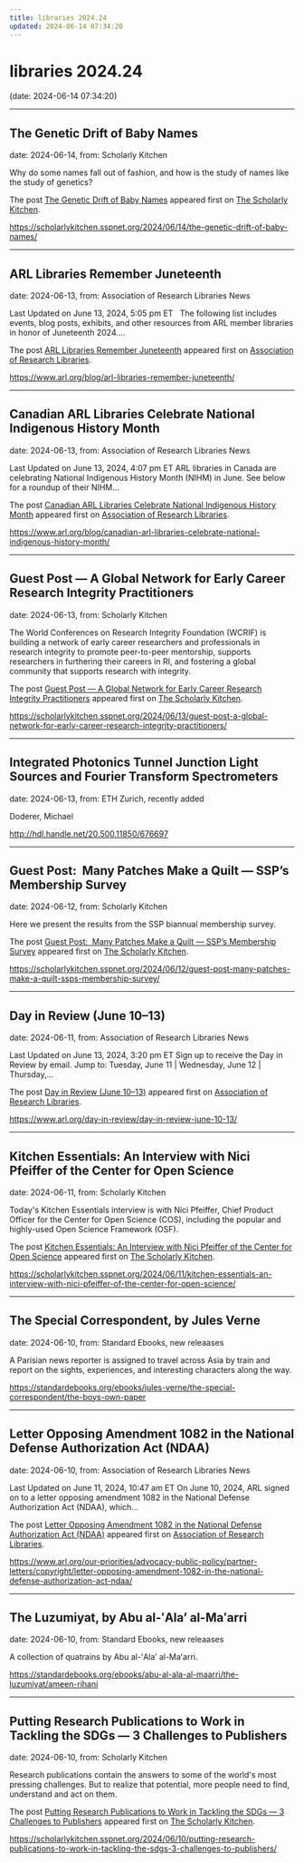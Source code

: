 ```yaml
---
title: libraries 2024.24
updated: 2024-06-14 07:34:20
---
```


# libraries 2024.24

(date: 2024-06-14 07:34:20)

---

## The Genetic Drift of Baby Names

date: 2024-06-14, from: Scholarly Kitchen

<p>Why do some names fall out of fashion, and how is the study of names like the study of genetics?</p>
<p>The post <a href="https://scholarlykitchen.sspnet.org/2024/06/14/the-genetic-drift-of-baby-names/">The Genetic Drift of Baby Names</a> appeared first on <a href="https://scholarlykitchen.sspnet.org">The Scholarly Kitchen</a>.</p>
 

<https://scholarlykitchen.sspnet.org/2024/06/14/the-genetic-drift-of-baby-names/>

---

## ARL Libraries Remember Juneteenth

date: 2024-06-13, from: Association of Research Libraries News

<p>Last Updated on June 13, 2024, 5:05 pm ET   The following list includes events, blog posts, exhibits, and other resources from ARL member libraries in honor of Juneteenth 2024....</p>
<p>The post <a href="https://www.arl.org/blog/arl-libraries-remember-juneteenth/">ARL Libraries Remember Juneteenth</a> appeared first on <a href="https://www.arl.org">Association of Research Libraries</a>.</p>
 

<https://www.arl.org/blog/arl-libraries-remember-juneteenth/>

---

## Canadian ARL Libraries Celebrate National Indigenous History Month

date: 2024-06-13, from: Association of Research Libraries News

<p>Last Updated on June 13, 2024, 4:07 pm ET ARL libraries in Canada are celebrating National Indigenous History Month (NIHM) in June. See below for a roundup of their NIHM...</p>
<p>The post <a href="https://www.arl.org/blog/canadian-arl-libraries-celebrate-national-indigenous-history-month/">Canadian ARL Libraries Celebrate National Indigenous History Month</a> appeared first on <a href="https://www.arl.org">Association of Research Libraries</a>.</p>
 

<https://www.arl.org/blog/canadian-arl-libraries-celebrate-national-indigenous-history-month/>

---

## Guest Post — A Global Network for Early Career Research Integrity Practitioners

date: 2024-06-13, from: Scholarly Kitchen

<p>The World Conferences on Research Integrity Foundation (WCRIF) is building a network of early career researchers and professionals in research integrity to promote peer-to-peer mentorship, supports researchers in furthering their careers in RI, and fostering a global community that supports research with integrity.</p>
<p>The post <a href="https://scholarlykitchen.sspnet.org/2024/06/13/guest-post-a-global-network-for-early-career-research-integrity-practitioners/">Guest Post &#8212; A Global Network for Early Career Research Integrity Practitioners</a> appeared first on <a href="https://scholarlykitchen.sspnet.org">The Scholarly Kitchen</a>.</p>
 

<https://scholarlykitchen.sspnet.org/2024/06/13/guest-post-a-global-network-for-early-career-research-integrity-practitioners/>

---

## Integrated Photonics Tunnel Junction Light Sources and Fourier Transform Spectrometers

date: 2024-06-13, from: ETH Zurich, recently added

Doderer, Michael 

<http://hdl.handle.net/20.500.11850/676697>

---

## Guest Post:  Many Patches Make a Quilt — SSP’s Membership Survey

date: 2024-06-12, from: Scholarly Kitchen

<p>Here we present the results from the SSP biannual membership survey.</p>
<p>The post <a href="https://scholarlykitchen.sspnet.org/2024/06/12/guest-post-many-patches-make-a-quilt-ssps-membership-survey/">Guest Post:  Many Patches Make a Quilt &#8212; SSP’s Membership Survey</a> appeared first on <a href="https://scholarlykitchen.sspnet.org">The Scholarly Kitchen</a>.</p>
 

<https://scholarlykitchen.sspnet.org/2024/06/12/guest-post-many-patches-make-a-quilt-ssps-membership-survey/>

---

## Day in Review (June 10–13)

date: 2024-06-11, from: Association of Research Libraries News

<p>Last Updated on June 13, 2024, 3:20 pm ET Sign up to receive the Day in Review by email. Jump to: Tuesday, June 11 &#124; Wednesday, June 12 &#124; Thursday,...</p>
<p>The post <a href="https://www.arl.org/day-in-review/day-in-review-june-10-13/">Day in Review (June 10–13)</a> appeared first on <a href="https://www.arl.org">Association of Research Libraries</a>.</p>
 

<https://www.arl.org/day-in-review/day-in-review-june-10-13/>

---

## Kitchen Essentials: An Interview with Nici Pfeiffer of the Center for Open Science

date: 2024-06-11, from: Scholarly Kitchen

<p>Today's Kitchen Essentials interview is with Nici Pfeiffer, Chief Product Officer for the Center for Open Science (COS), including the popular and highly-used Open Science Framework (OSF).</p>
<p>The post <a href="https://scholarlykitchen.sspnet.org/2024/06/11/kitchen-essentials-an-interview-with-nici-pfeiffer-of-the-center-for-open-science/">Kitchen Essentials: An Interview with Nici Pfeiffer of the Center for Open Science</a> appeared first on <a href="https://scholarlykitchen.sspnet.org">The Scholarly Kitchen</a>.</p>
 

<https://scholarlykitchen.sspnet.org/2024/06/11/kitchen-essentials-an-interview-with-nici-pfeiffer-of-the-center-for-open-science/>

---

## The Special Correspondent, by Jules Verne

date: 2024-06-10, from: Standard Ebooks, new releaases

A Parisian news reporter is assigned to travel across Asia by train and report on the sights, experiences, and interesting characters along the way. 

<https://standardebooks.org/ebooks/jules-verne/the-special-correspondent/the-boys-own-paper>

---

## Letter Opposing Amendment 1082 in the National Defense Authorization Act (NDAA)

date: 2024-06-10, from: Association of Research Libraries News

<p>Last Updated on June 11, 2024, 10:47 am ET On June 10, 2024, ARL signed on to a letter opposing amendment 1082 in the National Defense Authorization Act (NDAA), which...</p>
<p>The post <a href="https://www.arl.org/our-priorities/advocacy-public-policy/partner-letters/copyright/letter-opposing-amendment-1082-in-the-national-defense-authorization-act-ndaa/">Letter Opposing Amendment 1082 in the National Defense Authorization Act (NDAA)</a> appeared first on <a href="https://www.arl.org">Association of Research Libraries</a>.</p>
 

<https://www.arl.org/our-priorities/advocacy-public-policy/partner-letters/copyright/letter-opposing-amendment-1082-in-the-national-defense-authorization-act-ndaa/>

---

## The Luzumiyat, by Abu al-ʻAlaʼ al-Maʻarri

date: 2024-06-10, from: Standard Ebooks, new releaases

A collection of quatrains by Abu al-ʻAlaʼ al-Maʻarri. 

<https://standardebooks.org/ebooks/abu-al-ala-al-maarri/the-luzumiyat/ameen-rihani>

---

## Putting Research Publications to Work in Tackling the SDGs — 3 Challenges to Publishers

date: 2024-06-10, from: Scholarly Kitchen

<p>Research publications contain the answers to some of the world's most pressing challenges. But to realize that potential, more people need to find, understand and act on them.</p>
<p>The post <a href="https://scholarlykitchen.sspnet.org/2024/06/10/putting-research-publications-to-work-in-tackling-the-sdgs-3-challenges-to-publishers/">Putting Research Publications to Work in Tackling the SDGs &#8212; 3 Challenges to Publishers</a> appeared first on <a href="https://scholarlykitchen.sspnet.org">The Scholarly Kitchen</a>.</p>
 

<https://scholarlykitchen.sspnet.org/2024/06/10/putting-research-publications-to-work-in-tackling-the-sdgs-3-challenges-to-publishers/>

